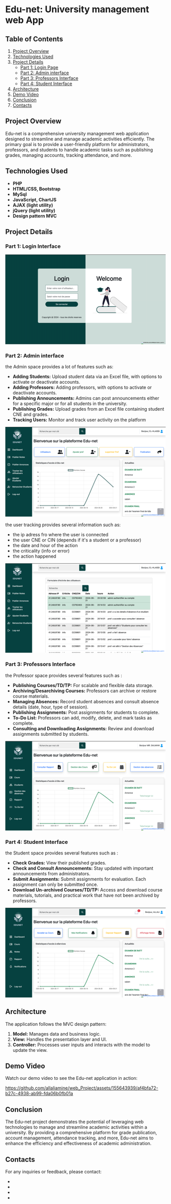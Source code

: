 # Edu-net: University management web App
## Table of Contents

1. [Project Overview](#project-overview)
2. [Technologies Used](#technologies-used)
3. [Project Details](#project-details)
    - [Part 1: Login Page](#part-1-Login-Interface)
    - [Part 2: Admin interface](#part-2-Admin-interface)
    - [Part 3: Professors Interface](#part-3-Professors-Interface)
    - [Part 4: Student Interface](#part-4-Student-Interface)
4. [Architecture](#Architecture)
7. [Demo Video](#demo-video)
8. [Conclusion](#conclusion)
9. [Contacts](#contacts)

## Project Overview

Edu-net is a comprehensive university management web application designed to streamline and manage academic activities efficiently. The primary goal is to provide a user-friendly platform for administrators, professors, and students to handle academic tasks such as publishing grades, managing accounts, tracking attendance, and more.

## Technologies Used

- **PHP**
- **HTML/CSS, Bootstrap**
- **MySql**
- **JavaScript, ChartJS**
- **AJAX (light utility)**
- **jQuery (light utility)**
- **Design pattern MVC**

## Project Details

### Part 1: Login Interface

![login](images/loginPage.png)


### Part 2: Admin interface

the Admin space provides a lot of features such as:

- **Adding Students:** Upload student data via an Excel file, with options to activate or deactivate accounts.
- **Adding Professors:** Adding professors, with options to activate or deactivate accounts.
- **Publishing Announcements:** Admins can post announcements either for a specific major or for all students in the university.
- **Publishing Grades:** Upload grades from an Excel file containing student CNE and grades.
- **Tracking Users:** Monitor and track user activity on the platform


![Admin](images/AdminPage.png)

the user tracking provides several information such as: 

- the ip adress fro where the user is connected
- the user CNE or CIN (depends if it's a student or a professor)
- the date and hour of the action 
- the criticality (info or error)
- the action happened

![Admin-Tracking](images/usersTracking.png)


### Part 3: Professors Interface

the Professor space provides several features such as : 

- **Publishing Courses/TD/TP:** For scalable and flexible data storage.
- **Archiving/Desarchiving Courses:** Professors can archive or restore course materials.
- **Managing Absences:** Record student absences and consult absence details (date, hour, type of session).
- **Publishing Assignments:** Post assignments for students to complete.
- **To-Do List:** Professors can add, modify, delete, and mark tasks as complete.
- **Consulting and Downloading Assignments:** Review and download assignments submitted by students.


![prof-interface](images/ProfInterface.png)

### Part 4: Student Interface

the Student space provides several features such as : 

- **Check Grades:** View their published grades.
- **Check and Consult Announcements:** Stay updated with important announcements from administrators.
- **Submit Assignments:** Submit assignments for evaluation. Each assignment can only be submitted once.
- **Download Un-archived Courses/TD/TP:** Access and download course materials, tutorials, and practical work that have not been archived by professors.

![Student](images/studentInterface.png)


## Architecture

The application follows the MVC design pattern:

1. **Model:** Manages data and business logic.
2. **View:** Handles the presentation layer and UI.
3. **Controller:** Processes user inputs and interacts with the model to update the view.



## Demo Video

Watch our demo video to see the Edu-net application in action:

https://github.com/allaliamine/web_Project/assets/155643939/af4bfa72-b27c-4938-ab99-fda06b0fb01a



## Conclusion

The Edu-net project demonstrates the potential of leveraging web technologies to manage and streamline academic activities within a university. By providing a comprehensive platform for grade publication, account management, attendance tracking, and more, Edu-net aims to enhance the efficiency and effectiveness of academic administration.

## Contacts

For any inquiries or feedback, please contact:
- <a href="" target="_blank"></a><br>
- <a href="" target="_blank"></a><br>
- <a href="" target="_blank"></a><br>
- <a href="" target="_blank"></a><br>
